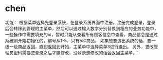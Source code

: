 # chen

功能：
根据菜单选择先登录系统，在登录系统界面中注册，注册完成登录，登录后会转移到管理的主菜单，然后可以通过输入数字分别替换到相应的业务功能中，
一些操作中需要填充的id，暂时只能从查看所有顾客信息中查看，商品信息是通过系统刚开始初始化的，编号从1-5，只有5种商品。
如果想要退出系统的话，要一级一级商品返回，直到返回到开始，主菜单中选择菜单3进行退出。
另外，更改管理员密码需要您登录之后才能修改，没登录想修改的话会返回主菜单。：
